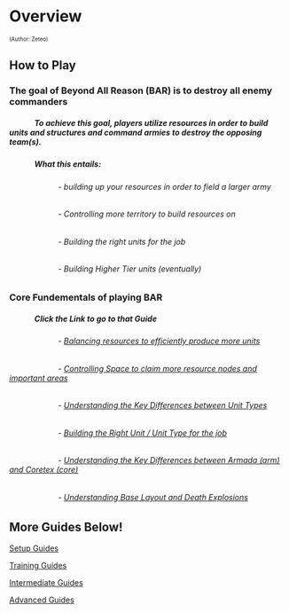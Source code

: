 # Overview
<sup><sup>(Author: Zeteo)</sup></sup>
## How to Play
### The goal of Beyond All Reason (BAR) is to destroy all enemy commanders

##### &ensp;&ensp;&ensp;&ensp;&ensp;&ensp; To achieve this goal, players utilize resources in order to build units and structures and command armies to destroy the opposing team(s).
##### &ensp;&ensp;&ensp;&ensp;&ensp;&ensp; What this entails:
###### &ensp;&ensp;&ensp;&ensp;&ensp;&ensp;&ensp;&ensp;&ensp;&ensp;&ensp;&ensp; - building up your resources in order to field a larger army
###### &ensp;&ensp;&ensp;&ensp;&ensp;&ensp;&ensp;&ensp;&ensp;&ensp;&ensp;&ensp; - Controlling more territory to build resources on
###### &ensp;&ensp;&ensp;&ensp;&ensp;&ensp;&ensp;&ensp;&ensp;&ensp;&ensp;&ensp; - Building the right units for the job
###### &ensp;&ensp;&ensp;&ensp;&ensp;&ensp;&ensp;&ensp;&ensp;&ensp;&ensp;&ensp; - Building Higher Tier units *(eventually)*

### Core Fundementals of playing BAR
##### &ensp;&ensp;&ensp;&ensp;&ensp;&ensp; *Click the Link to go to that Guide*
###### &ensp;&ensp;&ensp;&ensp;&ensp;&ensp;&ensp;&ensp;&ensp;&ensp;&ensp;&ensp; - [Balancing resources to efficiently produce more units](https://github.com/Zete0/Guides/blob/main/Basics/Basic%20Economy.md)
###### &ensp;&ensp;&ensp;&ensp;&ensp;&ensp;&ensp;&ensp;&ensp;&ensp;&ensp;&ensp; - [Controlling Space to claim more resource nodes and important areas](https://github.com/Zete0/Guides/blob/main/Basics/Controlling%20Space.md)
###### &ensp;&ensp;&ensp;&ensp;&ensp;&ensp;&ensp;&ensp;&ensp;&ensp;&ensp;&ensp; - [Understanding the Key Differences between Unit Types](https://github.com/Zete0/Guides/blob/main/Basics/Differences%20between%20Unit%20Types.md)
###### &ensp;&ensp;&ensp;&ensp;&ensp;&ensp;&ensp;&ensp;&ensp;&ensp;&ensp;&ensp; - [Building the Right Unit / Unit Type for the job](https://github.com/Zete0/Guides/blob/main/Basics/The%20Right%20Unit%20for%20the%20Job.md)
###### &ensp;&ensp;&ensp;&ensp;&ensp;&ensp;&ensp;&ensp;&ensp;&ensp;&ensp;&ensp; - [Understanding the Key Differences between Armada (arm) and Coretex (core)](https://github.com/Zete0/Guides/blob/main/Basics/Differences%20between%20Arm%26Core.md)
###### &ensp;&ensp;&ensp;&ensp;&ensp;&ensp;&ensp;&ensp;&ensp;&ensp;&ensp;&ensp; - [Understanding Base Layout and Death Explosions](https://github.com/Zete0/Guides/blob/main/Basics/Base%20Layout.md)




## More Guides Below!

[Setup Guides](https://github.com/Zete0/Guides/blob/main/Starter/Overview.md)

[Training Guides](https://github.com/Zete0/Guides/blob/main/Tools%20for%20Training/Overview.md)

[Intermediate Guides](https://github.com/Zete0/Guides/blob/main/Intermediate/Overview.md)

[Advanced Guides](https://github.com/Zete0/Guides/blob/main/Advanced/Overview.md)
